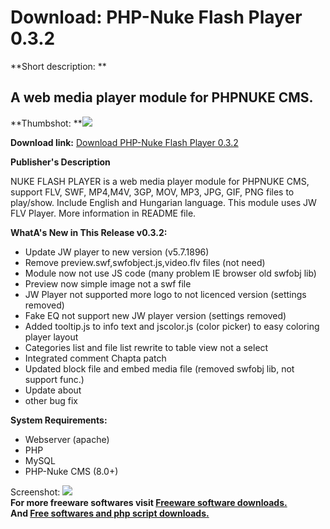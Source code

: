# Download: PHP-Nuke Flash Player 0.3.2

**Short description: **

## A web media player module for PHPNUKE CMS.

  
**Thumbshot: **![](http://www.freewarefiles.com/screenshot/phpnukeplyr3_md.jpg)   
  
**Download link:** [Download PHP-Nuke Flash Player 0.3.2](http://freesoftwares.boysofts.com/PHP-Nuke-Flash-Player_program_35044.html)  
  

**Publisher's Description**  
  

NUKE FLASH PLAYER is a web media player module for PHPNUKE CMS, support FLV,
SWF, MP4,M4V, 3GP, MOV, MP3, JPG, GIF, PNG files to play/show. Include English
and Hungarian language. This module uses JW FLV Player. More information in
README file. <p><b>WhatA's New in This Release v0.3.2:</b></p> <ul> <li>Update
JW player to new version (v5.7.1896)</li> <li>Remove
preview.swf,swfobject.js,video.flv files (not need)</li> <li>Module now not
use JS code (many problem IE browser old swfobj lib)</li> <li>Preview now
simple image not a swf file</li> <li>JW Player not supported more logo to not
licenced version (settings removed)</li> <li>Fake EQ not support new JW player
version (settings removed)</li> <li>Added tooltip.js to info text and
jscolor.js (color picker) to easy coloring player layout</li> <li>Categories
list and file list rewrite to table view not a select</li> <li>Integrated
comment Chapta patch</li> <li>Updated block file and embed media file (removed
swfobj lib, not support func.)</li> <li>Update about</li> <li>other bug
fix</li> </ul> <p><b>System Requirements:</b></p> <ul> <li>Webserver
(apache)<br> <li>PHP<br> <li>MySQL<br> <li>PHP-Nuke CMS (8.0+)<br> </ul>

  
  
Screenshot: ![](http://www.freewarefiles.com/screenshot/phpnukeplyr3.jpg)  
**For more freeware softwares visit [Freeware software downloads.](http://freesoftwares.boysofts.com/)**   
**And [Free softwares and php script downloads.](http://www.boysofts.com/)**

